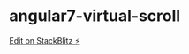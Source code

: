 # angular7-virtual-scroll

[Edit on StackBlitz ⚡️](https://stackblitz.com/edit/angular7-virtual-scroll)